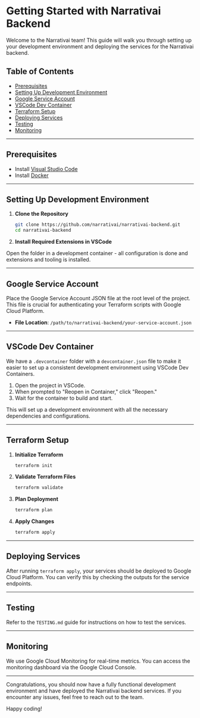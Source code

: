 # Getting Started with Narrativai Backend

Welcome to the Narrativai team! This guide will walk you through setting up your development environment and deploying the services for the Narrativai backend.

## Table of Contents

- [Prerequisites](#prerequisites)
- [Setting Up Development Environment](#setting-up-development-environment)
- [Google Service Account](#google-service-account)
- [VSCode Dev Container](#vscode-dev-container)
- [Terraform Setup](#terraform-setup)
- [Deploying Services](#deploying-services)
- [Testing](#testing)
- [Monitoring](#monitoring)

---

## Prerequisites

- Install [Visual Studio Code](https://code.visualstudio.com/)
- Install [Docker](https://www.docker.com/products/docker-desktop)

---

## Setting Up Development Environment

1. **Clone the Repository**

    ```bash
    git clone https://github.com/narrativai/narrativai-backend.git
    cd narrativai-backend
    ```

2. **Install Required Extensions in VSCode**

Open the folder in a development container - all configuration is done and extensions and tooling is installed.

---

## Google Service Account

Place the Google Service Account JSON file at the root level of the project. This file is crucial for authenticating your Terraform scripts with Google Cloud Platform.

- **File Location**: `/path/to/narrativai-backend/your-service-account.json`

---

## VSCode Dev Container

We have a `.devcontainer` folder with a `devcontainer.json` file to make it easier to set up a consistent development environment using VSCode Dev Containers.

1. Open the project in VSCode.
2. When prompted to "Reopen in Container," click "Reopen."
3. Wait for the container to build and start.

This will set up a development environment with all the necessary dependencies and configurations.

---

## Terraform Setup

1. **Initialize Terraform**

    ```bash
    terraform init
    ```

2. **Validate Terraform Files**

    ```bash
    terraform validate
    ```

3. **Plan Deployment**

    ```bash
    terraform plan
    ```

4. **Apply Changes**

    ```bash
    terraform apply
    ```

---

## Deploying Services

After running `terraform apply`, your services should be deployed to Google Cloud Platform. You can verify this by checking the outputs for the service endpoints.

---

## Testing

Refer to the `TESTING.md` guide for instructions on how to test the services.

---

## Monitoring

We use Google Cloud Monitoring for real-time metrics. You can access the monitoring dashboard via the Google Cloud Console.

---

Congratulations, you should now have a fully functional development environment and have deployed the Narrativai backend services. If you encounter any issues, feel free to reach out to the team.

Happy coding!